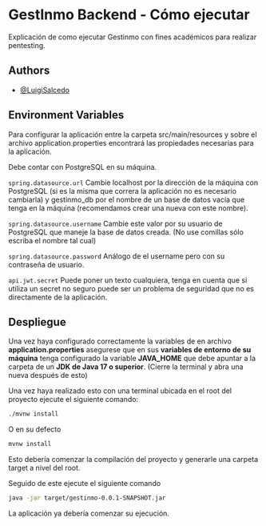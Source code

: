
# GestInmo Backend - Cómo ejecutar

Explicación de como ejecutar Gestinmo con fines académicos para realizar pentesting.



## Authors

- [@LuigiSalcedo](https://www.github.com/LuigiSalcedo)


## Environment Variables

Para configurar la aplicación entre la carpeta
src/main/resources y sobre el archivo application.properties encontrará las propiedades necesarias para la aplicación.

Debe contar con PostgreSQL en su máquina.

`spring.datasource.url` Cambie localhost por la dirección de la máquina con PostgreSQL (si es la misma que correra la aplicación no es necesario cambiarla) y gestinmo_db por el nombre de un base de datos vacía que tenga en la máquina (recomendamos crear una nueva con este nombre).

`spring.datasource.username` Cambie este valor por su usuario de PostgreSQL que maneje la base de datos creada. (No use comillas sólo escriba el nombre tal cual)

`spring.datasource.password` Análogo de el username pero con su contraseña de usuario.

`api.jwt.secret` Puede poner un texto cualquiera, tenga en cuenta que si utiliza un secret no seguro puede ser un problema de seguridad que no es directamente de la aplicación.




## Despliegue

Una vez haya configurado correctamente la variables de en archivo **application.properties** asegurese que en sus **variables de entorno de su máquina** tenga configurado la variable **JAVA_HOME** que debe apuntar a la carpeta de un **JDK de Java 17 o superior**. (Cierre la terminal y abra una nueva después de esto)

Una vez haya realizado esto con una terminal ubicada en el root del proyecto ejecute el siguiente comando:

```bash
./mvnw install
```

O en su defecto

```cmd
mvnw install
```
Esto debería comenzar la compilación del proyecto y generarle una carpeta target a nivel del root.

Seguido de este ejecute el siguiente comando
```bash
java -jar target/gestinmo-0.0.1-SNAPSHOT.jar
```

La aplicación ya debería comenzar su ejecución.
